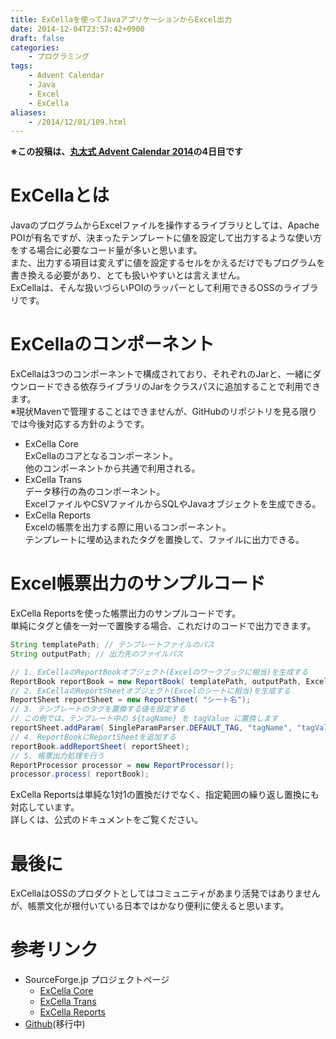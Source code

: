 ```yaml
---
title: ExCellaを使ってJavaアプリケーションからExcel出力
date: 2014-12-04T23:57:42+0900
draft: false
categories: 
    - プログラミング
tags:
    - Advent Calendar
    - Java
    - Excel
    - ExCella
aliases:
    - /2014/12/01/109.html
---
```


<strong>※この投稿は、<a href="http://www.adventar.org/calendars/402">丸太式 Advent Calendar 2014</a>の4日目です</strong>

# ExCellaとは
JavaのプログラムからExcelファイルを操作するライブラリとしては、Apache POIが有名ですが、決まったテンプレートに値を設定して出力するような使い方をする場合に必要なコード量が多いと思います。  
また、出力する項目は変えずに値を設定するセルをかえるだけでもプログラムを書き換える必要があり、とても扱いやすいとは言えません。  
ExCellaは、そんな扱いづらいPOIのラッパーとして利用できるOSSのライブラリです。

# ExCellaのコンポーネント
ExCellaは3つのコンポーネントで構成されており、それぞれのJarと、一緒にダウンロードできる依存ライブラリのJarをクラスパスに追加することで利用できます。  
※現状Mavenで管理することはできませんが、GitHubのリポジトリを見る限りでは今後対応する方針のようです。  
* ExCella Core  
ExCellaのコアとなるコンポーネント。  
他のコンポーネントから共通で利用される。  
* ExCella Trans  
データ移行の為のコンポーネント。  
ExcelファイルやCSVファイルからSQLやJavaオブジェクトを生成できる。  
* ExCella Reports  
Excelの帳票を出力する際に用いるコンポーネント。  
テンプレートに埋め込まれたタグを置換して、ファイルに出力できる。

# Excel帳票出力のサンプルコード
ExCella Reportsを使った帳票出力のサンプルコードです。  
単純にタグと値を一対一で置換する場合、これだけのコードで出力できます。
```java
String templatePath; // テンプレートファイルのパス
String outputPath; // 出力先のファイルパス

// 1. ExCellaのReportBookオブジェクト(Excelのワークブックに相当)を生成する
ReportBook reportBook = new ReportBook( templatePath, outputPath, ExcelExporter.FORMAT_TYPE);
// 2. ExCellaのReportSheetオブジェクト(Excelのシートに相当)を生成する
ReportSheet reportSheet = new ReportSheet( "シート名");
// 3. テンプレートのタグを置換する値を設定する
// この例では、テンプレート中の ${tagName} を tagValue に置換します
reportSheet.addParam( SingleParamParser.DEFAULT_TAG, "tagName", "tagValue"); 
// 4. ReportBookにReportSheetを追加する
reportBook.addReportSheet( reportSheet);
// 5. 帳票出力処理を行う
ReportProcessor processor = new ReportProcessor();
processor.process( reportBook);
```

ExCella Reportsは単純な1対1の置換だけでなく、指定範囲の繰り返し置換にも対応しています。  
詳しくは、公式のドキュメントをご覧ください。

# 最後に
ExCellaはOSSのプロダクトとしてはコミュニティがあまり活発ではありませんが、帳票文化が根付いている日本ではかなり便利に使えると思います。

# 参考リンク
<ul>
<li>SourceForge.jp プロジェクトページ
<ul>
<li><a href="http://sourceforge.jp/projects/excella-core/">ExCella Core</a></li>
<li><a href="http://sourceforge.jp/projects/excella-trans/">ExCella Trans</a></li>
<li><a href="http://sourceforge.jp/projects/excella-reports/">ExCella Reports</a></li>
</ul>
</li>
<li><a href="https://github.com/excella-core">Github</a>(移行中)</li>
</ul>
